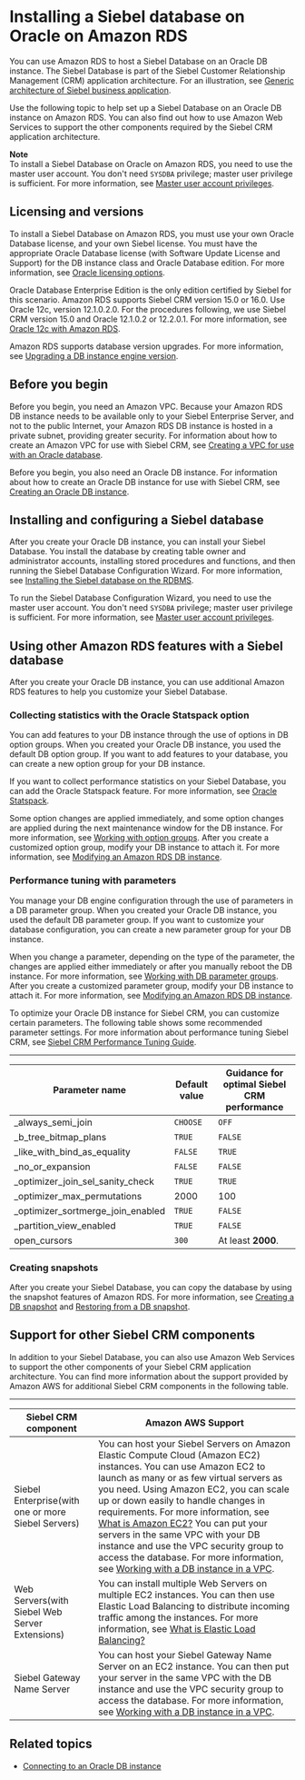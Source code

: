 # Installing a Siebel database on Oracle on Amazon RDS<a name="Oracle.Resources.Siebel"></a>

You can use Amazon RDS to host a Siebel Database on an Oracle DB instance\. The Siebel Database is part of the Siebel Customer Relationship Management \(CRM\) application architecture\. For an illustration, see [ Generic architecture of Siebel business application](https://docs.oracle.com/cd/E63029_01/books/PerformTun/performtun_archinfra.htm#i1043361)\. 

Use the following topic to help set up a Siebel Database on an Oracle DB instance on Amazon RDS\. You can also find out how to use Amazon Web Services to support the other components required by the Siebel CRM application architecture\. 

**Note**  
To install a Siebel Database on Oracle on Amazon RDS, you need to use the master user account\. You don't need `SYSDBA` privilege; master user privilege is sufficient\. For more information, see [Master user account privileges](UsingWithRDS.MasterAccounts.md)\. 

## Licensing and versions<a name="Oracle.Resources.Siebel.Versions"></a>

To install a Siebel Database on Amazon RDS, you must use your own Oracle Database license, and your own Siebel license\. You must have the appropriate Oracle Database license \(with Software Update License and Support\) for the DB instance class and Oracle Database edition\. For more information, see [Oracle licensing options](CHAP_Oracle.md#Oracle.Concepts.Licensing)\. 

Oracle Database Enterprise Edition is the only edition certified by Siebel for this scenario\. Amazon RDS supports Siebel CRM version 15\.0 or 16\.0\. Use Oracle 12c, version 12\.1\.0\.2\.0\. For the procedures following, we use Siebel CRM version 15\.0 and Oracle 12\.1\.0\.2 or 12\.2\.0\.1\. For more information, see [Oracle 12c with Amazon RDS](CHAP_Oracle.md#Oracle.Concepts.FeatureSupport.12c)\. 

Amazon RDS supports database version upgrades\. For more information, see [Upgrading a DB instance engine version](USER_UpgradeDBInstance.Upgrading.md)\. 

## Before you begin<a name="Oracle.Resources.Siebel.BeforeYouBegin"></a>

Before you begin, you need an Amazon VPC\. Because your Amazon RDS DB instance needs to be available only to your Siebel Enterprise Server, and not to the public Internet, your Amazon RDS DB instance is hosted in a private subnet, providing greater security\. For information about how to create an Amazon VPC for use with Siebel CRM, see [Creating a VPC for use with an Oracle database](Oracle.Resources.Shared.md#Oracle.Resources.Shared.VPC)\. 

Before you begin, you also need an Oracle DB instance\. For information about how to create an Oracle DB instance for use with Siebel CRM, see [Creating an Oracle DB instance](Oracle.Resources.Shared.md#Oracle.Resources.Shared.Database.RDS)\. 

## Installing and configuring a Siebel database<a name="Oracle.Resources.Siebel.Database.Siebel"></a>

After you create your Oracle DB instance, you can install your Siebel Database\. You install the database by creating table owner and administrator accounts, installing stored procedures and functions, and then running the Siebel Database Configuration Wizard\. For more information, see [ Installing the Siebel database on the RDBMS](https://docs.oracle.com/cd/E63029_01/books/SiebInstWIN/SiebInstCOM_ConfigDB.html)\. 

To run the Siebel Database Configuration Wizard, you need to use the master user account\. You don't need `SYSDBA` privilege; master user privilege is sufficient\. For more information, see [Master user account privileges](UsingWithRDS.MasterAccounts.md)\. 

## Using other Amazon RDS features with a Siebel database<a name="Oracle.Resources.Siebel.Miscellaneous"></a>

After you create your Oracle DB instance, you can use additional Amazon RDS features to help you customize your Siebel Database\.

### Collecting statistics with the Oracle Statspack option<a name="Oracle.Resources.Siebel.Options"></a>

You can add features to your DB instance through the use of options in DB option groups\. When you created your Oracle DB instance, you used the default DB option group\. If you want to add features to your database, you can create a new option group for your DB instance\. 

If you want to collect performance statistics on your Siebel Database, you can add the Oracle Statspack feature\. For more information, see [Oracle Statspack](Appendix.Oracle.Options.Statspack.md)\. 

Some option changes are applied immediately, and some option changes are applied during the next maintenance window for the DB instance\. For more information, see [Working with option groups](USER_WorkingWithOptionGroups.md)\. After you create a customized option group, modify your DB instance to attach it\. For more information, see [Modifying an Amazon RDS DB instance](Overview.DBInstance.Modifying.md)\. 

### Performance tuning with parameters<a name="Oracle.Resources.Siebel.Parameters"></a>

You manage your DB engine configuration through the use of parameters in a DB parameter group\. When you created your Oracle DB instance, you used the default DB parameter group\. If you want to customize your database configuration, you can create a new parameter group for your DB instance\. 

When you change a parameter, depending on the type of the parameter, the changes are applied either immediately or after you manually reboot the DB instance\. For more information, see [Working with DB parameter groups](USER_WorkingWithParamGroups.md)\. After you create a customized parameter group, modify your DB instance to attach it\. For more information, see [Modifying an Amazon RDS DB instance](Overview.DBInstance.Modifying.md)\. 

To optimize your Oracle DB instance for Siebel CRM, you can customize certain parameters\. The following table shows some recommended parameter settings\. For more information about performance tuning Siebel CRM, see [Siebel CRM Performance Tuning Guide](https://docs.oracle.com/cd/E63029_01/books/PerformTun/toc.htm)\.  


****  

| Parameter name | Default value | Guidance for optimal Siebel CRM performance | 
| --- | --- | --- | 
| \_always\_semi\_join | `CHOOSE` | `OFF`  | 
| \_b\_tree\_bitmap\_plans | `TRUE` | `FALSE`  | 
| \_like\_with\_bind\_as\_equality | `FALSE` | `TRUE`  | 
| \_no\_or\_expansion | `FALSE` | `FALSE`  | 
| \_optimizer\_join\_sel\_sanity\_check | `TRUE` | `TRUE`  | 
| \_optimizer\_max\_permutations | 2000 | 100  | 
| \_optimizer\_sortmerge\_join\_enabled | `TRUE` | `FALSE`  | 
| \_partition\_view\_enabled | `TRUE` | `FALSE`  | 
| open\_cursors | `300` | At least **2000**\.  | 

### Creating snapshots<a name="Oracle.Resources.Siebel.Snapshots"></a>

After you create your Siebel Database, you can copy the database by using the snapshot features of Amazon RDS\. For more information, see [Creating a DB snapshot](USER_CreateSnapshot.md) and [Restoring from a DB snapshot](USER_RestoreFromSnapshot.md)\. 

## Support for other Siebel CRM components<a name="Oracle.Resources.Siebel.OtherComponents"></a>

In addition to your Siebel Database, you can also use Amazon Web Services to support the other components of your Siebel CRM application architecture\. You can find more information about the support provided by Amazon AWS for additional Siebel CRM components in the following table\. 


****  

| Siebel CRM component | Amazon AWS Support | 
| --- | --- | 
| Siebel Enterprise\(with one or more Siebel Servers\) |  You can host your Siebel Servers on Amazon Elastic Compute Cloud \(Amazon EC2\) instances\. You can use Amazon EC2 to launch as many or as few virtual servers as you need\. Using Amazon EC2, you can scale up or down easily to handle changes in requirements\. For more information, see [What is Amazon EC2?](https://docs.aws.amazon.com/AWSEC2/latest/UserGuide/concepts.html)  You can put your servers in the same VPC with your DB instance and use the VPC security group to access the database\. For more information, see [Working with a DB instance in a VPC](USER_VPC.WorkingWithRDSInstanceinaVPC.md)\.   | 
| Web Servers\(with Siebel Web Server Extensions\) |  You can install multiple Web Servers on multiple EC2 instances\. You can then use Elastic Load Balancing to distribute incoming traffic among the instances\. For more information, see [What is Elastic Load Balancing?](https://docs.aws.amazon.com/elasticloadbalancing/latest/userguide/elastic-load-balancing.html)   | 
| Siebel Gateway Name Server |  You can host your Siebel Gateway Name Server on an EC2 instance\. You can then put your server in the same VPC with the DB instance and use the VPC security group to access the database\. For more information, see [Working with a DB instance in a VPC](USER_VPC.WorkingWithRDSInstanceinaVPC.md)\.   | 

## Related topics<a name="w187aac31c87c19c19"></a>
+ [Connecting to an Oracle DB instance](USER_ConnectToOracleInstance.md)